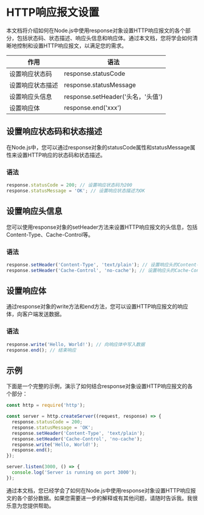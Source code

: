 # HTTP响应报文设置

本文档将介绍如何在Node.js中使用response对象设置HTTP响应报文的各个部分，包括状态码、状态描述、响应头信息和响应体。通过本文档，您将学会如何清晰地控制和设置HTTP响应报文，以满足您的需求。

| 作用       | 语法                          |
|------------|-------------------------------|
| 设置响应状态码 | response.statusCode           |
| 设置响应状态描述 | response.statusMessage      |
| 设置响应头信息 | response.setHeader('头名，'头值') |
| 设置响应体    | response.end('xxx')           |


## 设置响应状态码和状态描述

在Node.js中，您可以通过response对象的statusCode属性和statusMessage属性来设置HTTP响应的状态码和状态描述。

### 语法

```javascript
response.statusCode = 200; // 设置响应状态码为200
response.statusMessage = 'OK'; // 设置响应状态描述为OK
```

## 设置响应头信息

您可以使用response对象的setHeader方法来设置HTTP响应报文的头信息，包括Content-Type、Cache-Control等。

### 语法

```javascript
response.setHeader('Content-Type', 'text/plain'); // 设置响应头的Content-Type为text/plain
response.setHeader('Cache-Control', 'no-cache'); // 设置响应头的Cache-Control为no-cache
```

## 设置响应体

通过response对象的write方法和end方法，您可以设置HTTP响应报文的响应体，向客户端发送数据。

### 语法

```javascript
response.write('Hello, World!'); // 向响应体中写入数据
response.end(); // 结束响应
```

## 示例

下面是一个完整的示例，演示了如何结合response对象设置HTTP响应报文的各个部分：

```javascript
const http = require('http');

const server = http.createServer((request, response) => {
  response.statusCode = 200;
  response.statusMessage = 'OK';
  response.setHeader('Content-Type', 'text/plain');
  response.setHeader('Cache-Control', 'no-cache');
  response.write('Hello, World!');
  response.end();
});

server.listen(3000, () => {
  console.log('Server is running on port 3000');
});
```

通过本文档，您已经学会了如何在Node.js中使用response对象设置HTTP响应报文的各个部分数据。如果您需要进一步的解释或有其他问题，请随时告诉我。我很乐意为您提供帮助。